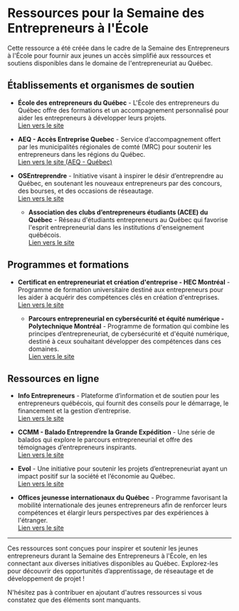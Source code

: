 # Ressources pour la Semaine des Entrepreneurs à l'École

Cette ressource a été créée dans le cadre de la Semaine des Entrepreneurs à l'École pour fournir aux jeunes un accès simplifié aux ressources et soutiens disponibles dans le domaine de l'entrepreneuriat au Québec.

## Établissements et organismes de soutien

- **École des entrepreneurs du Québec** - L'École des entrepreneurs du Québec offre des formations et un accompagnement personnalisé pour aider les entrepreneurs à développer leurs projets.  
  [Lien vers le site](https://eequebec.com/)

- **AEQ - Accès Entreprise Quebec** - Service d’accompagnement offert par les municipalités régionales de comté (MRC) pour soutenir les entrepreneurs dans les régions du Québec.  
  [Lien vers le site (AEQ - Québec)](https://www.aeq-quebec.com/)

- **OSEntreprendre** - Initiative visant à inspirer le désir d’entreprendre au Québec, en soutenant les nouveaux entrepreneurs par des concours, des bourses, et des occasions de réseautage.  
  [Lien vers le site](https://www.osentreprendre.quebec/)

  - **Association des clubs d’entrepreneurs étudiants (ACEE) du Québec** - Réseau d'étudiants entrepreneurs au Québec qui favorise l'esprit entrepreneurial dans les institutions d'enseignement québécois.  
  [Lien vers le site](https://acee.qc.ca/)

## Programmes et formations

- **Certificat en entrepreneuriat et création d'entreprise - HEC Montréal** - Programme de formation universitaire destiné aux entrepreneurs pour les aider à acquérir des compétences clés en création d'entreprises.  
  [Lien vers le site](https://www.hec.ca/programmes/certificats/entrepreneuriat/index.html)

  - **Parcours entrepreneurial en cybersécurité et équité numérique - Polytechnique Montréal** - Programme de formation qui combine les principes d’entrepreneuriat, de cybersécurité et d'équité numérique, destiné à ceux souhaitant développer des compétences dans ces domaines.  
  [Lien vers le site](https://www.parcours-entrepreneuriaux.polymtl.ca/parcours-entrepreneurial-en-cybersecurite-et-equite-numerique/)

## Ressources en ligne

- **Info Entrepreneurs** - Plateforme d’information et de soutien pour les entrepreneurs québécois, qui fournit des conseils pour le démarrage, le financement et la gestion d’entreprise.  
  [Lien vers le site](https://www.infoentrepreneurs.org/)

- **CCMM - Balado Entreprendre la Grande Expédition** - Une série de balados qui explore le parcours entrepreneurial et offre des témoignages d’entrepreneurs inspirants.  
  [Lien vers le site](https://www.ccmm.ca/fr/services-acclr/balado-entreprendre-la-grande-expedition/)

- **Evol** - Une initiative pour soutenir les projets d’entrepreneuriat ayant un impact positif sur la société et l’économie au Québec.  
  [Lien vers le site](https://www.evol.ca/)

- **Offices jeunesse internationaux du Québec** - Programme favorisant la mobilité internationale des jeunes entrepreneurs afin de renforcer leurs compétences et élargir leurs perspectives par des expériences à l'étranger.  
  [Lien vers le site](https://www.lojiq.org/)


---

Ces ressources sont conçues pour inspirer et soutenir les jeunes entrepreneurs durant la Semaine des Entrepreneurs à l'École, en les connectant aux diverses initiatives disponibles au Québec. Explorez-les pour découvrir des opportunités d’apprentissage, de réseautage et de développement de projet ! 

N'hésitez pas à contribuer en ajoutant d'autres ressources si vous constatez que des éléments sont manquants.
